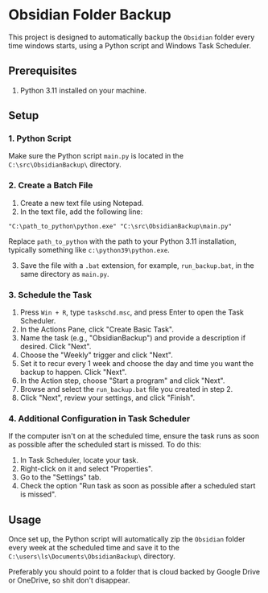 # Obsidian Folder Backup

This project is designed to automatically backup the `Obsidian` folder every time windows starts, using a Python script and Windows Task Scheduler.

## Prerequisites

1. Python 3.11 installed on your machine.

## Setup

### 1. Python Script

Make sure the Python script `main.py` is located in the `C:\src\ObsidianBackup\` directory.

### 2. Create a Batch File

1. Create a new text file using Notepad.
2. In the text file, add the following line:

```
"C:\path_to_python\python.exe" "C:\src\ObsidianBackup\main.py"
```

Replace `path_to_python` with the path to your Python 3.11 installation, typically something like `c:\python39\python.exe`.

3. Save the file with a `.bat` extension, for example, `run_backup.bat`, in the same directory as `main.py`.

### 3. Schedule the Task

1. Press `Win + R`, type `taskschd.msc`, and press Enter to open the Task Scheduler.
2. In the Actions Pane, click "Create Basic Task".
3. Name the task (e.g., "ObsidianBackup") and provide a description if desired. Click "Next".
4. Choose the "Weekly" trigger and click "Next".
5. Set it to recur every 1 week and choose the day and time you want the backup to happen. Click "Next".
6. In the Action step, choose "Start a program" and click "Next".
7. Browse and select the `run_backup.bat` file you created in step 2.
8. Click "Next", review your settings, and click "Finish".

### 4. Additional Configuration in Task Scheduler

If the computer isn't on at the scheduled time, ensure the task runs as soon as possible after the scheduled start is missed. To do this:

1. In Task Scheduler, locate your task.
2. Right-click on it and select "Properties".
3. Go to the "Settings" tab.
4. Check the option "Run task as soon as possible after a scheduled start is missed".

## Usage

Once set up, the Python script will automatically zip the `Obsidian` folder every week at the scheduled time and save it to the `C:\users\ls\Documents\ObsidianBackup\` directory.

Preferably you should point to a folder that is cloud backed by Google Drive or OneDrive, so shit don't disappear.
